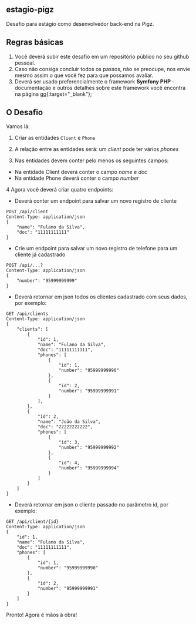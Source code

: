 ## estagio-pigz
Desafio para estágio como desenvolvedor back-end na Pigz. 

## Regras básicas
1. Você deverá subir este desafio em um repositório público no seu github pessoal.
2. Caso não consiga concluir todos os passos, não se preocupe, nos envie mesmo assim o que você fez para que possamos avaliar.
3. Deverá ser usado preferencialmente o framework **Symfony PHP** - documentação e outros detalhes sobre este framework você encontra na página [go](https://symfony.com){:target="_blank"};

## O Desafio

Vamos lá:
1. Criar as entidades `Client` e `Phone`
2. A relação entre as entidades será: um *client* pode ter vários *phones*

3. Nas entidades devem conter pelo menos os seguintes campos:
- Na entidade Client deverá conter o campo *name* e *doc*
- Na entidade Phone deverá conter o campo *number*

4 Agora você deverá criar quatro endpoints:

- Deverá conter um endpoint para salvar um novo registro de cliente

```http
POST /api/client
Content-Type: application/json
{
    "name": "Fulano da Silva",
    "doc": "11111111111"
}
```

- Crie um endpoint para salvar um novo registro de telefone para um cliente já cadastrado

```http
POST /api/...?
Content-Type: application/json
{
    "number": "95999999999"
}
```

- Deverá retornar em json todos os clientes cadastrado com seus dados, por exemplo:

```http
GET /api/clients
Content-Type: application/json
{
    "clients": [    
        {
            "id": 1,
            "name": "Fulano da Silva",
            "doc": "11111111111",
            "phones": [
                {
                    "id": 1,
                    "number": "95999999990"
                },
                {
                    "id": 2,
                    "number": "95999999991"
                }
            ],
        },
        {
            "id": 2,
            "name": "João da Silva",
            "doc": "22222222222",
            "phones": [
                {
                    "id": 3,
                    "number": "95999999992"
                },
                {
                    "id": 4,
                    "number": "95999999994"
                }
            ]
        }
    ]
}
```

- Deverá retornar em json o cliente passado no parâmetro id, por exemplo:

```http
GET /api/client/{id}
Content-Type: application/json
{
    "id": 1,
    "name": "Fulano da Silva",
    "doc": "11111111111",
    "phones": [
        {
            "id": 1,
            "number": "95999999990"
        },
        {
            "id": 2,
            "number": "95999999991"
        }
    ]
}
```


Pronto! Agora é mãos à obra!


